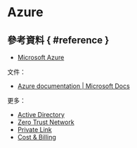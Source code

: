 # Azure

## 參考資料 { #reference }

  - [Microsoft Azure](https://azure.microsoft.com/en-us/)

文件：

  - [Azure documentation | Microsoft Docs](https://docs.microsoft.com/en-us/azure/)

更多：

  - [Active Directory](azure-ad.md)
  - [Zero Trust Network](azure-zerotrust.md)
  - [Private Link](azure-private-link.md)
  - [Cost & Billing](azure-cost-billing.md)
